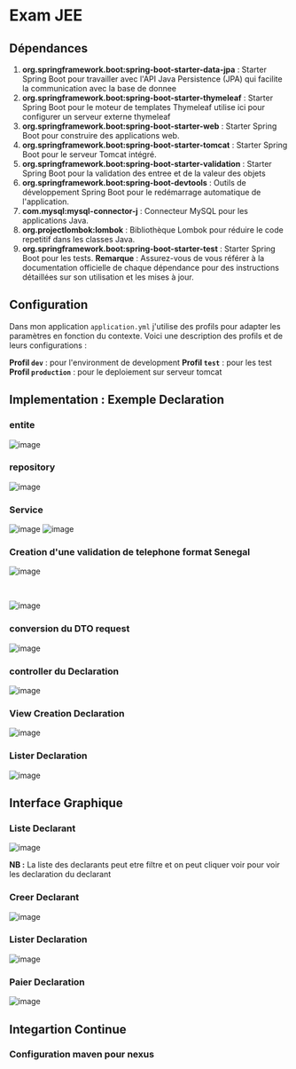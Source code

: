 # Exam JEE 

## Dépendances

1. **org.springframework.boot:spring-boot-starter-data-jpa** : Starter Spring Boot pour travailler avec l'API Java Persistence (JPA) qui facilite la communication avec la base de donnee
2. **org.springframework.boot:spring-boot-starter-thymeleaf** : Starter Spring Boot pour le moteur de templates Thymeleaf utilise ici pour configurer un serveur externe thymeleaf
3. **org.springframework.boot:spring-boot-starter-web** : Starter Spring Boot pour construire des applications web.
5. **org.springframework.boot:spring-boot-starter-tomcat** : Starter Spring Boot pour le serveur Tomcat intégré.
6. **org.springframework.boot:spring-boot-starter-validation** : Starter Spring Boot pour la validation des entree et de la valeur des objets
7. **org.springframework.boot:spring-boot-devtools** : Outils de développement Spring Boot pour le redémarrage automatique de l'application.
8. **com.mysql:mysql-connector-j** : Connecteur  MySQL pour les applications Java.
9. **org.projectlombok:lombok** : Bibliothèque Lombok pour réduire le code repetitif dans les classes Java.
10. **org.springframework.boot:spring-boot-starter-test** : Starter Spring Boot pour les tests.
**Remarque** : Assurez-vous de vous référer à la documentation officielle de chaque dépendance pour des instructions détaillées sur son utilisation et les mises à jour.
## Configuration
Dans mon application `application.yml` j'utilise des profils pour adapter les paramètres en fonction du contexte. Voici une description des profils et de leurs configurations :

**Profil `dev`** : pour l'environment de development
**Profil `test`** : pour les test
**Profil `production`** : pour le deploiement sur serveur tomcat
## Implementation : Exemple Declaration
### entite
![image](https://github.com/fayeyoussou/exam_gestion_impot/assets/52853193/c17fa375-750d-4671-be5b-3ed1ca989e94)
### repository
 ![image](https://github.com/fayeyoussou/exam_gestion_impot/assets/52853193/5b981d7d-256c-4082-81b5-7197d57b169c)
### Service
![image](https://github.com/fayeyoussou/exam_gestion_impot/assets/52853193/fc5dd8bc-ee56-4167-adcd-aaf3e041235c)
![image](https://github.com/fayeyoussou/exam_gestion_impot/assets/52853193/60cad64c-5bdb-402c-abed-00c7ac50fa64)
### Creation d'une validation de telephone format Senegal

![image](https://github.com/fayeyoussou/exam_gestion_impot/assets/52853193/1d4d54e7-21e3-4020-a7d7-e74ded78a8ad)

<br>

![image](https://github.com/fayeyoussou/exam_gestion_impot/assets/52853193/6c92bbd3-717b-4d9d-a890-64736fdd7cea)

### conversion du DTO request
![image](https://github.com/fayeyoussou/exam_gestion_impot/assets/52853193/5f7d31cf-e17a-4021-a02b-9556f6ee4542)
### controller du Declaration
![image](https://github.com/fayeyoussou/exam_gestion_impot/assets/52853193/ed54480f-37c1-4650-bcc2-1249e80a6d2d)
### View Creation Declaration
![image](https://github.com/fayeyoussou/exam_gestion_impot/assets/52853193/aac7df99-76a2-4dac-92de-c927f27e9612)
### Lister Declaration
![image](https://github.com/fayeyoussou/exam_gestion_impot/assets/52853193/1c1fd2fb-929a-452e-b66b-5e7abf10a671)

## Interface Graphique
### Liste Declarant

![image](https://github.com/fayeyoussou/exam_gestion_impot/assets/52853193/784ca192-f241-4a4e-bcf6-c7b1dcc58c4d)

**NB  :** La liste des declarants peut etre filtre et on peut cliquer voir pour voir les declaration du declarant

### Creer Declarant
![image](https://github.com/fayeyoussou/exam_gestion_impot/assets/52853193/d2937f00-fb66-4414-b0ac-8a3d354feb4b)
### Lister Declaration
![image](https://github.com/fayeyoussou/exam_gestion_impot/assets/52853193/5b48cd59-f7bb-40fd-b189-fd5532866830)
### Paier Declaration
![image](https://github.com/fayeyoussou/exam_gestion_impot/assets/52853193/a7a73bef-30dd-4b08-af37-a58fc0f2579b)



## Integartion Continue
### Configuration maven pour nexus


